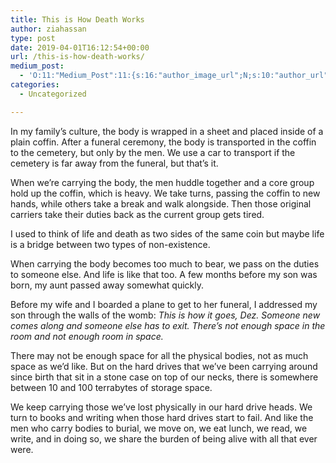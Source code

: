 ```yaml
---
title: This is How Death Works
author: ziahassan
type: post
date: 2019-04-01T16:12:54+00:00
url: /this-is-how-death-works/
medium_post:
  - 'O:11:"Medium_Post":11:{s:16:"author_image_url";N;s:10:"author_url";N;s:11:"byline_name";N;s:12:"byline_email";N;s:10:"cross_link";N;s:2:"id";N;s:21:"follower_notification";N;s:7:"license";N;s:14:"publication_id";N;s:6:"status";N;s:3:"url";N;}'
categories:
  - Uncategorized

---
```

In my family&#8217;s culture, the body is wrapped in a sheet and placed inside of a plain coffin. After a funeral ceremony, the body is transported in the coffin to the cemetery, but only by the men. We use a car to transport if the cemetery is far away from the funeral, but that&#8217;s it. 

When we&#8217;re carrying the body, the men huddle together and a core group hold up the coffin, which is heavy. We take turns, passing the coffin to new hands, while others take a break and walk alongside. Then those original carriers take their duties back as the current group gets tired.

I used to think of life and death as two sides of the same coin but maybe life is a bridge between two types of non-existence. 

When carrying the body becomes too much to bear, we pass on the duties to someone else. And life is like that too. A few months before my son was born, my aunt passed away somewhat quickly. 

Before my wife and I boarded a plane to get to her funeral, I addressed my son through the walls of the womb: _This is how it goes, Dez. Someone new comes along and someone else has to exit. There&#8217;s not enough space in the room and not enough room in space._

There may not be enough space for all the physical bodies, not as much space as we&#8217;d like. But on the hard drives that we&#8217;ve been carrying around since birth that sit in a stone case on top of our necks, there is somewhere between 10 and 100 terrabytes of storage space.

We keep carrying those we&#8217;ve lost physically in our hard drive heads. We turn to books and writing when those hard drives start to fail. And like the men who carry bodies to burial, we move on, we eat lunch, we read, we write, and in doing so, we share the burden of being alive with all that ever were.